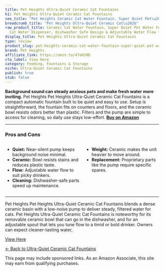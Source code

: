 ```yaml
---
title: Pet Heights Ultra-Quiet Ceramic Cat Fountains
h1: Pet Heights Ultra-Quiet Ceramic Cat Fountains
seo_title: "Pet Heights Ceramic Cat Water Fountain, Super Quiet Pet\u2026"
breadcrumb_title: "Pet Heights Ultra-Quiet Ceramic Cat\u2026"
raw_product_title: Ceramic Cat Water Fountain, Super Quiet Pet Water Fountain, Automatic
  Cat Water Dispenser, Dishwasher Safe Design & Adjustable Water Flow for Cats
display_title: Pet Heights Ultra-Quiet Ceramic Cat Fountains
type: review
product_slug: pet-heights-ceramic-cat-water-fountain-super-quiet-pet-water-fountain-a-ed8350c9
brand: Pet Heights
affiliate_link: https://amzn.to/47eKS9D
cta_label: View Here
category: Feeding, Fountains & Storage
niche: Ultra-Quiet Ceramic Cat Fountains
publish: true
stub: false
---
```


<div id="intro" class="full-width">
  <p><strong>Background sound can steady anxious pets and make fresh water more inviting.</strong> Pet Heights Pet Heights Ultra-Quiet Ceramic Cat Fountains is a compact automatic fountain built to be quiet and easy to use. Setup is straightforward, the fountain fits on counters and floors, and the ceramic bowl resists odors better than plastic. Filters and the pump are simple to access for cleaning, so daily use stays low-effort. <a href="https://amzn.to/47eKS9D" rel="nofollow sponsored noopener" target="_blank"><strong>Buy on Amazon</strong></a></p>
</div>

<hr />
<h3 id="pros-cons">Pros and Cons</h3>
<div class="pc-grid" style="display:grid;grid-template-columns:1fr 1fr;gap:16px;">
  <ul>
    <li><strong>Quiet:</strong> Near-silent pump keeps background noise minimal.</li>
    <li><strong>Ceramic:</strong> Bowl resists stains and reduces plastic taste.</li>
    <li><strong>Flow:</strong> Adjustable water flow to suit picky drinkers.</li>
    <li><strong>Cleaning:</strong> Dishwasher-safe parts speed up maintenance.</li>
  </ul>
  <ul>
    <li><strong>Weight:</strong> Ceramic makes the unit heavier to move around.</li>
    <li><strong>Replacement:</strong> Proprietary parts like the pump require specific spares.</li>
  </ul>
</div>
<hr />

<div class="full-width">
  <p>Pet Heights Pet Heights Ultra-Quiet Ceramic Cat Fountains blends a dense ceramic basin with a low-noise pump to deliver steady, filtered water for cats. Pet Heights Ultra-Quiet Ceramic Cat Fountains is noteworthy for its removable ceramic bowl that can go in the dishwasher, and for an adjustable spout that lets you tune flow to a timid or bold drinker. Owners can expect cleaner-tasting water,
<p><a class="btn" href="https://amzn.to/47eKS9D" target="_blank" rel="nofollow sponsored noopener">View Here</a></p>
<p><a href="/roundups/feeding-fountains-storage/ultra-quiet-ceramic-cat-fountains/">← Back to Ultra-Quiet Ceramic Cat Fountains</a></p>
<aside class="disclosure">This page may include sponsored links. As an Amazon Associate, this site may earn from qualifying purchases.</aside>
